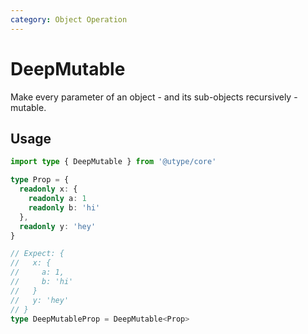 ```yaml
---
category: Object Operation
---
```


# DeepMutable

Make every parameter of an object - and its sub-objects recursively - mutable.

## Usage

```ts
import type { DeepMutable } from '@utype/core'

type Prop = {
  readonly x: {
    readonly a: 1
    readonly b: 'hi'
  },
  readonly y: 'hey'
}

// Expect: {
//   x: {
//     a: 1,
//     b: 'hi'
//   }
//   y: 'hey'
// }
type DeepMutableProp = DeepMutable<Prop>
```
